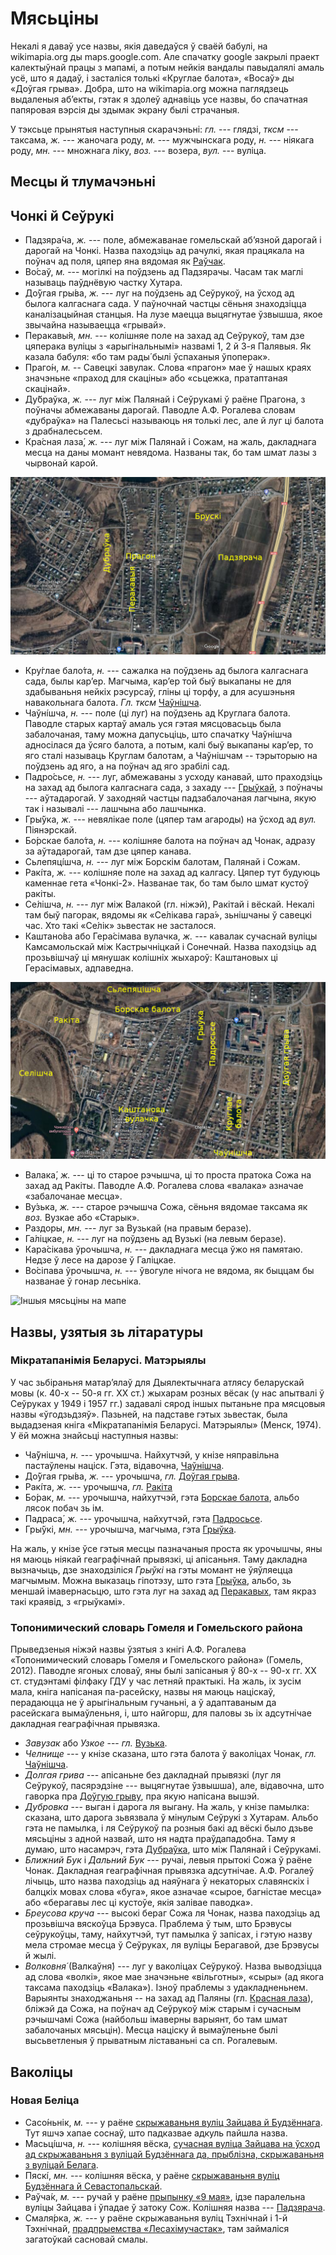 # Мясьціны

Некалі я даваў усе назвы, якія даведаўся ў сваёй бабулі, на wikimapia.org ды maps.google.com. Але спачатку google закрылі праект калектыўнай працы з мапамі, а потым нейкія вандалы павыдалялі амаль усё, што я дадаў, і засталіся толькі «Круглае балота», «Восаў» ды «Доўгая грыва». Добра, што на wikimapia.org можна паглядзець выдаленыя аб’екты, гэтак я здолеў аднавіць усе назвы, бо спачатная папяровая вэрсія ды здымак экрану былі страчаныя.

У тэксьце прынятыя наступныя скарачэньні: *гл.* --- глядзі, *тксм* --- таксама, *ж.* --- жаночага роду, *м.* --- мужчынскага роду, *н.* --- ніякага роду, *мн.* --- множнага ліку, *воз.* --- возера, *вул.* --- вуліца.

## Месцы й тлумачэньні

## Чонкі й Сеўрукі

- <a id="padziaracza">Падзяра́ча</a>, *ж.* --- поле, абмежаванае гомельскай аб’язной дарогай і дарогай на Чонкі. Назва паходзіць ад рачулкі, якая працякала на поўнач ад поля, цяпер яна вядомая як [Раўчак](#rauczak).
- Во́саў, *м.* --- могілкі на поўдзень ад Падзярачы. Часам так маглі называць паўднёвую частку Хутара.
- <a id="hryva">До́ўгая гры́ва</a>, *ж.* --- луг на поўдзень ад Сеўрукоў, на ўсход ад былога калгаснага сада. У паўночнай частцы сёньня знаходзіцца каналізацыйная станцыя. На лузе маецца выцягнутае ўзвышша, якое звычайна называецца «грывай».
- <a id="pierakavyja">Перакавы́я</a>, *мн.* --- колішняе поле на захад ад Сеўрукоў, там дзе цяперака вуліцы з «арыгінальнымі» назвамі 1, 2 й 3-я Палявыя. Як казала бабуля: «бо там рады́ былі ўспаханыя ўпоперак».
- Праго́н, *м.* -- Савецкі завулак. Слова «прагон» мае ў нашых краях значэньне «праход для скаціны» або «сьцежка, пратаптаная скацінай».
- <a id="dubrauka">Ду́браўка</a>, *ж.* --- луг між Палянай і Сеўрукамі ў раёне Прагона, з поўначы абмежаваны дарогай. Паводле А.Ф. Рогалева словам «дубраўка» на Палесьсі называюць ня толькі лес, але й луг ці балота з драбналесьсем.
- <a id="laza">Кра́сная лаза́</a>, *ж.* --- луг між Палянай і Сожам, на жаль, дакладнага месца на даны момант невядома. Названы так, бо там шмат лазы з чырвонай карой.

![Сеўрукоўскія мясьціны на мапе](img/sieuruki.jpg)

- Кру́глае бало́та, *н.* --- сажалка на поўдзень ад былога калгаснага сада, былы кар’ер. Магчыма, кар’ер той быў выкапаны не для здабываньня нейкіх рэсурсаў, гліны ці торфу, а для асушэньня навакольнага балота. *Гл.* *тксм* [Чаўнішча](#czauniszcza).
- <a id="czauniszcza">Чаўні́шча</a>, *н.* --- поле (ці луг) на поўдзень ад Круглага балота. Паводле старых картаў амаль уся гэтая мясцовасьць была забалочаная, таму можна дапусьціць, што спачатку Чаўнішча адносілася да ўсяго балота, а потым, калі быў выкапаны кар’ер, то яго сталі называць Круглам балотам, а Чаўнішчам -- тэрыторыю на поўдзень ад яго, а на поўнач ад яго зрабілі сад.
- <a id="padrossie">Падро́сьсе</a>, *н.* --- луг, абмежаваны з усходу канавай, што праходзіць на захад ад былога калгаснага сада, з захаду --- [Грыўкай](#hryuka), з поўначы --- аўтадарогай. У заходняй частцы падзабалочаная лагчына, якую так і называлі --- лашчына або лашчынка.
- <a id="hryuka">Гры́ўка</a>, *ж.* --- невялікае поле (цяпер там агароды) на ўсход ад *вул.* Піянэрскай.
- <a id="borskaje">Бо́рскае бало́та</a>, *н.* --- колішняе балота на поўнач ад Чонак, адразу за аўтадарогай, там дзе цяпер канава.
- <a id="slepiaciszcza">Сьлепяці́шча</a>, *н.* --- луг між Борскім балотам, Палянай і Сожам.
- <a id="rakita">Ракі́та</a>, *ж.* --- колішняе поле на захад ад калгасу. Цяпер тут будуюць каменнае гета «Чонкі-2». Названае так, бо там было шмат кустоў ракіты.
- <a id="sieliszcza">Се́лішча</a>, *н.* --- луг між Валакой (гл. ніжэй), Ракітай і вёскай. Некалі там быў пагорак, вядомы як «Се́лікава гара́», зьнішчаны ў савецкі час. Хто такі «Се́лік» зьвестак не засталося.
- Каштано́ва або Гера́сімава вулачка, *ж.* --- кавалак сучаснай вуліцы Камсамольскай між Кастрычніцкай і Сонечнай. Назва паходзіць ад прозьвішчаў ці мянушак колішніх жыхароў: Каштановых ці Герасімавых, адпаведна.

![Чонкаўскія мясьціны на мапе](img/czonki.jpg)

- <a id="valaka">Валака́</a>, *ж.* --- ці то старое рэчышча, ці то проста пратока Сожа на захад ад Ракіты. Паводле А.Ф. Рогалева слова «валака» азначае «забалочанае месца».
- <a id="vuzka">Ву́зька</a>, *ж.* --- старое рэчышча Сожа, сёньня вядомае таксама як *воз.* Вузкае або «Старык».
- <a id="razdory">Раздоры</a>, *мн.* --- луг за Вузькай (на правым беразе).
- Га́ліцкае, *н.* --- луг на поўдзень ад Вузькі (на левым беразе).
- Кара́сікава ўрочышча, *н.* --- дакладнага месца ўжо ня памятаю. Недзе ў лесе на дарозе ў Галіцкае.
- Во́сіпава ўрочышча, *н.* --- ўвогуле нічога не вядома, як быццам бы названае ў гонар лесьніка.

![Іншыя мясьціны на мапе](img/meadows.jpg)

## Назвы, узятыя зь літаратуры

### Мікратапанімія Беларусі. Матэрыялы

У час зьбіраньня матар’ялаў для Дыялектычнага атлясу беларускай мовы (к. 40-х -- 50-я гг. XX ст.) жыхарам розных вёсак (у нас апытвалі ў Сеўруках у 1949 і 1957 гг.) задавалі сярод іншых пытаньне пра мясцовыя назвы «ўгодзьдзяў». Пазьней, на падставе гэтых зьвестак, была выдадзеная кніга «Мікратапанімія Беларусі. Матэрыялы» (Менск, 1974). У ёй можна знайсьці наступныя назвы:

- Ча́ўнішча, *н.* --- урочышча. Найхутчэй, у кнізе няправільна пастаўлены націск. Гэта, відавочна, [Чаўнішча](#czauniszcza).
- До́ўгая гры́ва, *ж.* --- урочышча, *гл.* [Доўгая грыва](#hryva).
- Ракі́та, *ж.* --- урочышча, *гл.* [Ракіта](#rakita)
- Бо́рак, *м.* --- урочышча, найхутчэй, гэта [Борскае балота](#borskaje), альбо лясок побач зь ім.
- Падраса́, *ж.* --- урочышча, найхутчэй, гэта [Падросьсе](#padrossie).
- Гры́ўкі, *мн.* --- урочышча, магчыма, гэта [Грыўка](#hryuka).

На жаль, у кнізе ўсе гэтыя месцы пазначаныя проста як урочышчы, яны ня маюць ніякай геаграфічнай прывязкі, ці апісаньня. Таму дакладна вызначыць, дзе знаходзіліся *Грыўкі* на гэты момант не ўяўляецца магчымым. Можна выказаць гіпотэзу, што гэта [Грыўка](#hryuka), альбо, зь меншай імавернасьцю, што гэта луг на захад ад [Перакавых](#pierakavyja), там якраз такі краявід, з «грыўкамі». 

### Топонимический словарь Гомеля и Гомельского района

Прыведзеныя ніжэй назвы ўзятыя з кнігі А.Ф. Рогалева «Топонимический словарь Гомеля и Гомельского района» (Гомель, 2012). Паводле ягоных словаў, яны былі запісаныя ў 80-х -- 90-х гг. XX ст. студэнтамі філфаку ГДУ у час летняй практыкі. На жаль, іх зусім мала, кніга напісаная па-расейску, назвы ня маюць націскаў, перадаюцца не ў арыгінальным гучаньні, а ў адаптаваным да расейскага вымаўленьня, і, што найгорш, для паловы зь іх адсутнічае дакладная геаграфічная прывязка.

- *Завузак* або *Узкое* --- *гл.* [Вузька](#vuzka).
- *Челнище* --- у кнізе сказана, што гэта балота ў ваколіцах Чонак, *гл.* [Чаўнішча](#czauniszcza).
- *Долгая грива* --- апісаньне без дакладнай прывязкі (луг ля Сеўрукоў, пасярэдзіне --- выцягнутае ўзвышша), але, відавочна, што гаворка пра [Доўгую грыву](#hryva), пра якую напісана вышэй.
- *Дубровка* --- выган і дарога ля выгану. На жаль, у кнізе памылка: сказана, што дарога зьвязвала ў мінулым Сеўрукі з Хутарам. Альбо гэта не памылка, і ля Сеўрукоў па розныя бакі ад вёскі было дзьве мясьціны з адной назвай, што ня надта праўдападобна. Таму я думаю, што насамрэч, гэта [Дубраўка](#dubrauka), што між Палянай і Сеўрукамі.
- *Ближний Бук* і *Дальний Бук* --- ручаі, левыя прытокі Сожа ў раёне Чонак. Дакладная геаграфічная прывязка адсутнічае. А.Ф. Рогалеў лічыць, што назва паходзіць ад наяўнага ў некаторых славянскіх і балцкіх мовах слова «буга», якое азначае «сырое, багністае месца» або «берагавы лес ці кустоўе, якія залівае паводка».
- *Бреусова круча* --- высокі бераг Сожа ля Чонак, назва паходзіць ад прозьвішча вяскоўца Брэвуса. Праблема ў тым, што Брэвусы сеўрукоўцы, таму, найхутчэй, тут памылка ў запісах, і гэтую назву мела стромае месца ў Сеўруках, ля вуліцы Берагавой, дзе Брэвусы й жылі.
- *Волковня́* (Валкаўня́) --- луг у ваколіцах Сеўрукоў. Назва выводзіцца ад слова «волкі», якое мае значэньне «вільготны», «сыры» (ад якога таксама паходзіць «Валака»). Ізноў праблемы з удакладненьнем. Варыянты знаходжаньня -- на захад ад Паляны (гл. [Красная лаза](#laza)), бліжэй да Сожа, на поўнач ад Сеўрукоў між старым і сучасным рэчышчамі Сожа (найбольш імаверны варыянт, бо там шмат забалочаных мясьцін). Месца націску й вымаўленьне былі высьветленыя ў прыватным ліставаньні са сп. Рогалевым.

## Ваколіцы

### Новая Беліца

- Сасо́ньнік, *м.* --- у раёне [скрыжаваньня вуліц Зайцава й Будзённага](https://www.openstreetmap.org/#map=17/52.369075/31.013052). Тут яшчэ хапае соснаў, што падказвае адкуль пайшла назва.
- Масьці́шча, *н.* --- колішняя вёска, [сучасная вуліца Зайцава на ўсход ад скрыжаваньня з вуліцай Будзённага да, прыблізна, скрыжаваньня з вуліцай Белага](https://www.openstreetmap.org/#map=17/52.369593/31.015842).
- Пяскі́, *мн.* --- колішняя вёска, у раёне [скрыжаваньня вуліц Будзённага й Севастопальскай](https://www.openstreetmap.org/#map=17/52.377204/31.014254).
- <a id="rauczak">Раўча́к</a>, *м.* --- ручай у раёне [прыпынку «9 мая»](https://www.openstreetmap.org/#map=16/52.37542/31.02970), ідзе паралельна вуліцы Зайцава і ўпадае ў затоку Сож. Колішняя назва --- [Падзярача](#padziaracza).
- Смаля́рка, *ж.* --- у раёне скрыжаваньня вуліц Тэхнічнай і 1-й Тэхнічнай, [прадпрыемства «Лесахімучастак»](https://www.openstreetmap.org/#map=17/52.363638/31.026678), там займаліся загатоўкай сасновай смалы.
